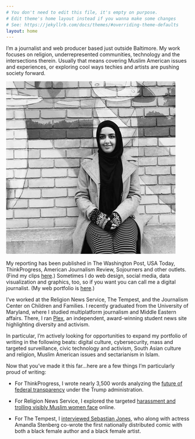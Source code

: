 ```yaml
---
# You don't need to edit this file, it's empty on purpose.
# Edit theme's home layout instead if you wanna make some changes
# See: https://jekyllrb.com/docs/themes/#overriding-theme-defaults
layout: home
---
```


I’m a journalist and web producer based just outside Baltimore. My work focuses on religion, underrepresented communities, technology and the intersections therein. Usually that means covering Muslim American issues and experiences, or exploring cool ways techies and artists are pushing society forward.

![image of Aysha](/_assets/aysha_cropped.jpg)

My reporting has been published in The Washington Post, USA Today, ThinkProgress, American Journalism Review, Sojourners and other outlets. (Find my clips [here](http://aysha.us/bylines/).) Sometimes I do web design, social media, data visualization and graphics, too, so if you want you can call me a digital journalist. (My web portfolio is [here](http://aysha.us/digital/).)

I’ve worked at the Religion News Service, The Tempest, and the Journalism Center on Children and Families. I recently graduated from the University of Maryland, where I studied multiplatform journalism and Middle Eastern affairs. There, I ran [Plex](https://medium.com/umdplex), an independent, award-winning student news site highlighting diversity and activism.

In particular, I’m actively looking for opportunities to expand my portfolio of writing in the following beats: digital culture, cybersecurity, mass and targeted surveillance, civic technology and activism, South Asian culture and religion, Muslim American issues and sectarianism in Islam.

Now that you’ve made it this far…here are a few things I’m particularly proud of writing:

* For ThinkProgress, I wrote nearly 3,500 words analyzing the [future of federal transparency](https://thinkprogress.org/trump-government-transparency-d3b8c2c44c3b) under the Trump administration. 

* For Religion News Service, I explored the targeted [harassment and trolling visibly Muslim women face](http://religionnews.com/2016/06/28/muslim-women-online-cyber-harassment/) online. 

* For The Tempest, I [interviewed Sebastian Jones](https://thetempest.co/2015/10/31/entertainment/niobe-bringing-badass-girls-comics/?hvid=vanH2), who along with actress Amandla Stenberg co-wrote the first nationally distributed comic with both a black female author and a black female artist.